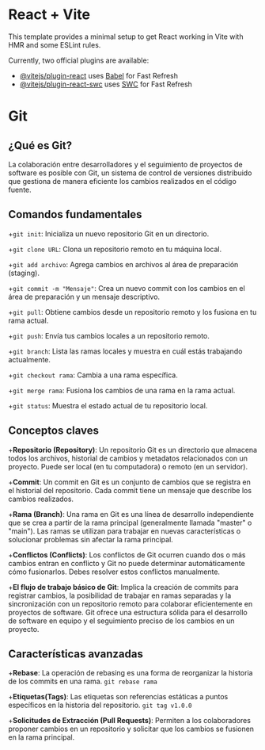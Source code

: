 # React + Vite

This template provides a minimal setup to get React working in Vite with HMR and some ESLint rules.

Currently, two official plugins are available:

- [@vitejs/plugin-react](https://github.com/vitejs/vite-plugin-react/blob/main/packages/plugin-react/README.md) uses [Babel](https://babeljs.io/) for Fast Refresh
- [@vitejs/plugin-react-swc](https://github.com/vitejs/vite-plugin-react-swc) uses [SWC](https://swc.rs/) for Fast Refresh

# Git

## ¿Qué es Git? 
La colaboración entre desarrolladores y el seguimiento de proyectos de software es posible con Git, un sistema de control de versiones distribuido que gestiona de manera eficiente los cambios realizados en el código fuente.

## Comandos fundamentales

+`git init`: Inicializa un nuevo repositorio Git en un directorio.

+`git clone URL`: Clona un repositorio remoto en tu máquina local.

+`git add archivo`: Agrega cambios en archivos al área de preparación (staging).

+`git commit -m "Mensaje"`: Crea un nuevo commit con los cambios en el área de preparación y un mensaje descriptivo.

+`git pull`: Obtiene cambios desde un repositorio remoto y los fusiona en tu rama actual.

+`git push`: Envía tus cambios locales a un repositorio remoto.

+`git branch`: Lista las ramas locales y muestra en cuál estás trabajando actualmente.

+`git checkout rama`: Cambia a una rama específica.

+`git merge rama`: Fusiona los cambios de una rama en la rama actual.

+`git status`: Muestra el estado actual de tu repositorio local.


## Conceptos claves

+**Repositorio (Repository)**: Un repositorio Git es un directorio que almacena todos los archivos, historial de cambios y metadatos relacionados con un proyecto. Puede ser local (en tu computadora) o remoto (en un servidor).

+**Commit**: Un commit en Git es un conjunto de cambios que se registra en el historial del repositorio. Cada commit tiene un mensaje que describe los cambios realizados.

+**Rama (Branch)**: Una rama en Git es una línea de desarrollo independiente que se crea a partir de la rama principal (generalmente llamada "master" o "main"). Las ramas se utilizan para trabajar en nuevas características o solucionar problemas sin afectar la rama principal.

+**Conflictos (Conflicts)**: Los conflictos de Git ocurren cuando dos o más cambios entran en conflicto y Git no puede determinar automáticamente cómo fusionarlos. Debes resolver estos conflictos manualmente.

+**El flujo de trabajo básico de Git**: Implica la creación de commits para registrar cambios, la posibilidad de trabajar en ramas separadas y la sincronización con un repositorio remoto para colaborar eficientemente en proyectos de software. Git ofrece una estructura sólida para el desarrollo de software en equipo y el seguimiento preciso de los cambios en un proyecto.


## Características avanzadas

+**Rebase**:
La operación de rebasing es una forma de reorganizar la historia de los commits en una rama. `git rebase rama`

+**Etiquetas(Tags)**:
Las etiquetas son referencias estáticas a puntos específicos en la historia del repositorio. `git tag v1.0.0`

+**Solicitudes de Extracción (Pull Requests)**: Permiten a los colaboradores proponer cambios en un repositorio y solicitar que los cambios se fusionen en la rama principal.

